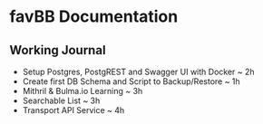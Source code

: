 # favBB Documentation

## Working Journal

* Setup Postgres, PostgREST and Swagger UI with Docker ~ 2h
* Create first DB Schema and Script to Backup/Restore ~ 1h
* Mithril & Bulma.io Learning ~ 3h
* Searchable List ~ 3h
* Transport API Service ~ 4h
